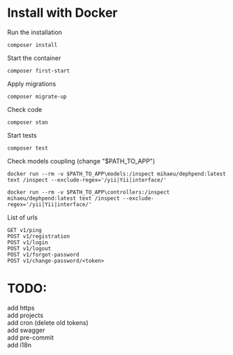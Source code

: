 # Install with Docker

Run the installation

~~~
composer install
~~~

Start the container

~~~
composer first-start
~~~

Apply migrations

~~~
composer migrate-up
~~~

Check code

~~~
composer stan
~~~

Start tests

~~~
composer test
~~~

Check models coupling (change "$PATH_TO_APP")

~~~
docker run --rm -v $PATH_TO_APP\models:/inspect mihaeu/dephpend:latest text /inspect --exclude-regex='/yii|Yii|interface/'
~~~

~~~
docker run --rm -v $PATH_TO_APP\controllers:/inspect mihaeu/dephpend:latest text /inspect --exclude-regex='/yii|Yii|interface/'
~~~

List of urls

~~~
GET v1/ping
POST v1/registration
POST v1/login
POST v1/logout
POST v1/forgot-password
POST v1/change-password/<token>
~~~

# TODO:

add https  
add projects  
add cron (delete old tokens)  
add swagger  
add pre-commit  
add i18n